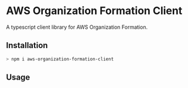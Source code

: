 # AWS Organization Formation Client

A typescript client library for AWS Organization Formation.

## Installation
``` bash
> npm i aws-organization-formation-client
```

## Usage

